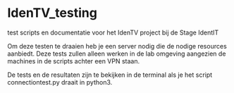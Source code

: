 # IdenTV_testing
test scripts en documentatie voor het IdenTV project bij de Stage IdentIT

Om deze testen te draaien heb je een server nodig die de nodige resources aanbiedt.
Deze tests zullen alleen werken in de lab omgeving aangezien de machines in de scripts achter een VPN staan.

De tests en de resultaten zijn te bekijken in de terminal als je het script connectiontest.py draait in python3.
